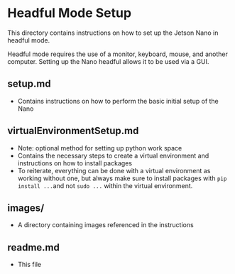 <h1>Headful Mode Setup</h1>

This directory contains instructions on how to set up the Jetson Nano in headful mode.

Headful mode requires the use of a monitor, keyboard, mouse, and another computer. 
Setting up the Nano headful allows it to be used via a GUI.

<h2>setup.md</h2>

* Contains instructions on how to perform the basic initial setup of the Nano

<h2>virtualEnvironmentSetup.md</h2> 

* Note: optional method for setting up python work space 
* Contains the necessary steps to create a virtual environment and instructions on how to install packages
* To reiterate, everything can be done with a virtual environment as working without one, but always make sure to install packages with `pip install ...`and not `sudo ...` within the virtual environment. 

<h2>images/</h2> 

* A directory containing images referenced in the instructions

<h2>readme.md</h2>

* This file

